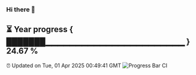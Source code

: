 ### Hi there 👋
⏳ Year progress { ███████▁▁▁▁▁▁▁▁▁▁▁▁▁▁▁▁▁▁▁▁▁▁▁ } 24.67 %
---
⏰ Updated on Tue, 01 Apr 2025 00:49:41 GMT
![Progress Bar CI](https://github.com/Moyi321/Moyi321/workflows/Progress%20Bar%20CI/badge.svg)
